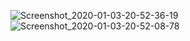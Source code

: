 ![Screenshot_2020-01-03-20-52-36-19](https://user-images.githubusercontent.com/44047322/72204005-eab1f200-34a5-11ea-9a2d-35608a41a017.png)
![Screenshot_2020-01-03-20-52-08-78](https://user-images.githubusercontent.com/44047322/72204009-f1406980-34a5-11ea-920e-60aad1593f4e.png)
